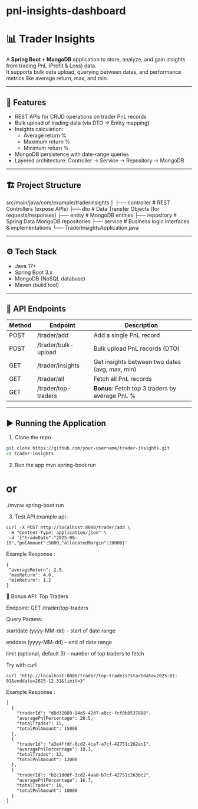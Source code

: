 # pnl-insights-dashboard

# 📊 Trader Insights

A **Spring Boot + MongoDB** application to store, analyze, and gain insights from trading PnL (Profit & Loss) data.  
It supports bulk data upload, querying between dates, and performance metrics like average return, max, and min.

---

## 🚀 Features

- REST APIs for CRUD operations on trader PnL records
- Bulk upload of trading data (via DTO → Entity mapping)
- Insights calculation:
  - Average return %
  - Maximum return %
  - Minimum return %
- MongoDB persistence with date-range queries
- Layered architecture: Controller → Service → Repository → MongoDB

---

## 🏗️ Project Structure

src/main/java/com/example/traderinsights
│
├── controller # REST Controllers (expose APIs)
├── dto # Data Transfer Objects (for requests/responses)
├── entity # MongoDB entities
├── repository # Spring Data MongoDB repositories
├── service # Business logic interfaces & implementations
└── TraderInsightsApplication.java



---

## ⚙️ Tech Stack

- Java 17+
- Spring Boot 3.x
- MongoDB (NoSQL database)
- Maven (build tool)

---

## 📌 API Endpoints

| Method | Endpoint                   | Description                                         |
|--------|----------------------------|-----------------------------------------------------|
| POST   | /trader/add                | Add a single PnL record                             |
| POST   | /trader/bulk-upload        | Bulk upload PnL records (DTO)                       |
| GET    | /trader/insights           | Get insights between two dates (avg, max, min)     |
| GET    | /trader/all                | Fetch all PnL records                               |
| GET    | /trader/top-traders        | **Bonus**: Fetch top 3 traders by average PnL %    |

---

## ▶️ Running the Application

1. Clone the repo
```bash
git clone https://github.com/your-username/trader-insights.git
cd trader-insights
```

2. Run the app
mvn spring-boot:run
# or
./mvnw spring-boot:run


3. Test API
example api :
```
curl -X POST http://localhost:8080/trader/add \
 -H "Content-Type: application/json" \
 -d '{"tradeDate":"2025-08-19","pnlAmount":5000,"allocatedMargin":20000}'
```


Example Response : 
```
{
 "averageReturn": 2.5,
 "maxReturn": 4.0,
 "minReturn": 1.2
}
```

🌟 Bonus API: Top Traders

Endpoint: GET /trader/top-traders

Query Params:

startdate (yyyy-MM-dd) – start of date range

enddate (yyyy-MM-dd) – end of date range

limit (optional, default 3) – number of top traders to fetch


Try with curl
```
curl "http://localhost:8080/trader/top-traders?startdate=2025-01-01&enddate=2025-12-31&limit=3"
```

Example Response : 
```
[
  {
    "traderId": "d8d32089-94a5-42d7-a0cc-fcf0b8537888",
    "averagePnlPercentage": 20.5,
    "totalTrades": 15,
    "totalPnlAmount": 15000
  },
  {
    "traderId": "a3e4ffdf-6cd2-4ca7-a7cf-42751c262ac1",
    "averagePnlPercentage": 18.3,
    "totalTrades": 12,
    "totalPnlAmount": 12000
  },
  {
    "traderId": "b2c1dddf-3cd2-4aa8-b7cf-42751c263bc2",
    "averagePnlPercentage": 16.7,
    "totalTrades": 10,
    "totalPnlAmount": 10000
  }
]
```
